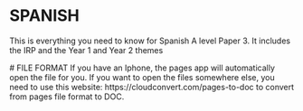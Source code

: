 # SPANISH
<p>
This is everything you need to know for Spanish A level Paper 3.
It includes the IRP and the Year 1 and Year 2 themes
 </p>
 # FILE FORMAT
 If you have an Iphone, the pages app will automatically open the file for you. If you want to open the files somewhere else, you need to use this website: https://cloudconvert.com/pages-to-doc to convert from pages file format to DOC.
